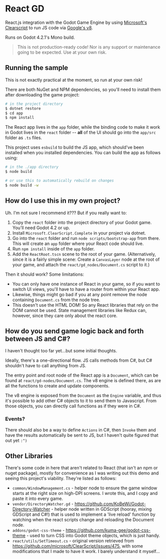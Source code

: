 # React GD

React.js integration with the Godot Game Engine by using [Microsoft's Clearscript](https://github.com/microsoft/ClearScript) to run JS code via [Google's v8](https://v8.dev/).

Runs on Godot 4.2.1's Mono build.

> This is not production-ready code! Nor is any support or maintenance going to be expected. Use at your own risk.

## Running the sample

This is not exactly practical at the moment, so run at your own risk!

There are both NuGet and NPM dependencies, so you'll need to install them after downloading the game project:

```bash
# in the project directory
$ dotnet restore
$ cd app
$ npm install
```

The React app lives in the `app` folder, while the binding code to make it work in Godot lives in the `react` folder -- **all** of the UI should go into the `app/src` folder as `.ts` files.

This project uses `esbuild` to build the JS app, which should've been installed when you installed dependencies. You can build the app as follows using:

```bash
# in the ./app directory
$ node build

# or use this to automatically rebuild on changes
$ node build -w
```

## How do I use this in my own project?

Uh. I'm not sure I recommend it??? But if you really want to:

1. Copy the `react` folder into the project directory of your Godot game. You'll need Godot 4.2 or up.
2. Install `Microsoft.ClearScript.Complete` in your project via dotnet.
3. Go into the `react` folder and run `node scripts/bootstrap-app` from there. This will create an `app` folder where your React code should live.
4. Run `npm install` inside of the `app` folder.
5. Add the `ReactRoot.tscn` scene to the root of your game. (Alternatively, since it is a fairly simple scene: Create a `CanvasLayer` node at the root of your game, and attach the `react/gd_nodes/Document.cs` script to it.)

Then it should work? Some limitations:

* You can only have one instance of React in your game, so if you want to switch UI views, you'll have to have a router from within your React app.
* Likewise, things might go bad if you at any point remove the node containing `Document.cs` from the node tree.
* This doesn't use the HTML DOM! So any React libraries that rely on the DOM cannot be used. State management libraries like Redux can, however, since they care only about the react core.

## How do you send game logic back and forth between JS and C#?

I haven't thought too far yet...but some initial thoughts.

Ideally, there's a one-directional flow. JS calls methods from C#, but C# shouldn't have to call anything from JS.

The entry point and root node of the React app is a `Document`, which can be found at `react/gd-nodes/Document.cs`. The v8 engine is defined there, as are all the functions to create and update components.

The v8 engine is exposed from the `Document` as the `Engine` variable, and thus it's possible to add other C# objects to it to send them to Javascript. From those objects, you can directly call functions as if they were in C#.

### Events?

There should also be a way to define `Actions` in C#, then `Invoke` them and have the results automatically be sent to JS, but I haven't quite figured that out yet `:^)`

## Other Libraries

There's some code in here that aren't related to React (that isn't an npm or nuget package), mostly for convenience as I was writing out this demo and seeing this project's viability. They're listed as follows:

* `common/WindowManagement.cs` - helper node to ensure the game window starts at the right size on high-DPI screens. I wrote this, and I copy and paste it into every game.
* `vendor/DirectoryWatcher.gd` - https://github.com/KoBeWi/Godot-Directory-Watcher - helper node written in GDScript (hooray, mixing GDScript and C#!) that is used to implement a 'live reload' function by watching when the react scripts change and reloading the Document node.
* `addons/godot-css-theme` - https://github.com/kuma-gee/godot-css-theme - used to turn CSS into Godot theme objects, which is just handy.
* `react/utils/SetTimeout.cs` - original version retrieved from https://github.com/microsoft/ClearScript/issues/475, with some modifications that I made to have it work. I barely understand it myself...

